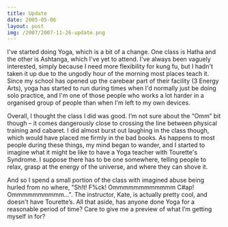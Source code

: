 ```yaml
---
title: Update
date: 2005-05-06
layout: post
img: /2007/2007-11-26-update.png
---
```

I've started doing Yoga, which is a bit of a change. One class is Hatha and the other is Ashtanga, which I've yet to attend. I've always been vaguely interested, simply because I need more flexibility for kung fu, but I hadn't taken it up due to the ungodly hour of the morning most places teach it. Since my school has opened up the carebear part of their facility (3 Energy Arts), yoga has started to run during times when I'd normally just be doing solo practice, and I'm one of those people who works a lot harder in a organised group of people than when I'm left to my own devices.

Overall, I thought the class I did was good. I’m not sure about the “Omm” bit though – it comes dangerously close to crossing the line between physical training and cabaret. I did almost burst out laughing in the class though, which would have placed me firmly in the bad books. As happens to most people during these things, my mind began to wander, and I started to imagine what it might be like to have a Yoga teacher with Tourette's Syndrome. I suppose there has to be one somewhere, telling people to relax, grasp at the energy of the universe, and where they can shove it.

And so I spend a small portion of the class with imagined abuse being hurled from no where, "Sh!t! F%ck! Ommmmmmmmmmmm C#ap! Ommmmmmmmmm...". The instructor, Kate, is actually pretty cool, and doesn't have Tourette’s. All that aside, has anyone done Yoga for a reasonable period of time? Care to give me a preview of what I’m getting myself in for?

